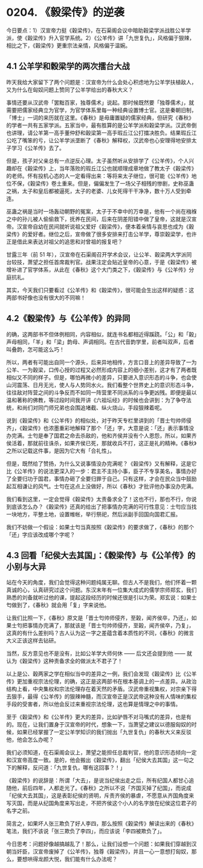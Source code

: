 # 0204. 《毅梁传》的逆袭

今日要点：1）汉宣帝力挺《穀梁传》，在石渠阁会议中暗助穀梁学派战胜公羊学派，使《穀梁传》升入官学系统。2）《公羊传》讲「九世复仇」，风格偏于狠辣，相比之下，《穀梁传》更重宗法亲情，风格偏于温婉。

## 4.1 公羊学和穀梁学的两次擂台大战

昨天我给大家留下了两个问题是：汉宣帝为什么会处心积虑地为公羊学扶植敌人，又为什么在匈奴问题上赞同了公羊学给出的春秋大义？

事情还要从汉武帝「罢黜百家，独尊儒术」说起。那时候既然要「独尊儒术」，就需要把儒家经典立为官学，为官学体系里每一种经典设置博士官。这是秦朝旧制，「博士」一词的来历就在这里。《春秋》是毋庸置疑的儒家经典，但研究《春秋》的学者一共有五家学派。五家当中，最有胜算的是公羊学派和穀梁学派。汉武帝倒也讲理，请公羊第一高手董仲舒和穀梁第一高手瑕丘江公打擂决胜负。结果瑕丘江公吃了嘴笨的亏，让公羊学派垄断了《春秋》解释权，汉武帝也心安理得地安排太子学习《公羊传》去了。

但是，孩子对父亲总有一点逆反心理。太子虽然听从安排学了《公羊传》，个人兴趣却在《穀梁传》上，当年落败的瑕丘江公也就顺理成章地做了教太子《穀梁传》的老师。怀有投机心态的人一定看得出来：等将来太子继位，很可能《公羊传》地位不保，《穀梁传》卷土重来。但是，偏偏发生了一场父子相残的惨剧，史称巫蛊之祸，太子和皇后都被逼死，太子的老婆、儿女死得干干净净，数十万人受到牵连。

巫蛊之祸是当时一场轰动朝野的冤案，太子于不幸中的万幸是，他有一个尚在襁褓之中的孙儿被人偷偷救下，抚养在民间，后来在阴差阳错中做了皇帝，这就是汉宣帝。汉宣帝自幼在民间就听说祖父爱好《穀梁传》，便本着亲情与哀思也成为《穀梁传》的爱好者。继位之后，宣帝做了很多安排来打击公羊学，尊崇穀梁学，也许正是借此来表达对祖父的追思和对曾祖的报复吧？

甘露三年（前 51 年），汉宣帝在石渠阁召开学术会议，让公羊、穀梁两大学派同台较技，萧望之担任首席裁判官。战果注定会贴近皇帝的心意，于是《穀梁传》被增补进了官学体系，从此在《春秋》这个大门类之下，《穀梁传》与《公羊传》分庭抗礼。

其实，今天我们只要看过《公羊传》和《穀梁传》，很可能会生出这样的疑惑：这两部书好像也没有很大的不同嘛！

## 4.2《穀梁传》与《公羊传》的异同

的确，这两部书不但体例相同，内容相似，就连书名都相近得蹊跷。「公」和「穀」声母相同，「羊」和「梁」韵母、声调相同。在古代音韵学里，前者叫双声，后者叫叠韵，怎可能这么巧！

所以，两者有可能出自同一个源头，后来异地相传，方言口音上的差异导致了一为公羊、一为穀梁，口传心授的过程又必然形成内容上的细小差别，这才有了两者既相似又不同的样子。但是，哪怕再微小的差异，只要进入意识形态的斗争，也会使山河震荡、日月无光，使人与人势同水火。我们看整个世界史上的意识形态斗争，往往敌对阵营之间的斗争反而不如同一阵营里不同派系的斗争更凶残。即便是最以温和著称的佛教，等过段时间我开讲《六祖坛经》的时候也会讲到：为了争夺法统，和尚们对同门师兄弟也会围追堵截、纵火烧山，手段狠辣着呢。

说到《穀梁传》和《公羊传》的相似处，对于昨天专栏里讲到的「晋士匄帅师侵齐」，《穀梁传》也浓墨重彩地解释了那个「还」字，大意是说：「还」表示事情没办完满。士匄是奉了国君之命去杀敌的，他和齐侯并没有个人恩怨，所以，如果齐侯活着，那就前往诛杀，如果齐侯已死，那就收兵不打，这正是礼的精神。《春秋》之所以记载这件事，是因为它大有「合礼性」。

但是，既然给了赞扬，为什么又说事情没办完满呢？《穀梁传》又有解释，这是它比《公羊传》的说法更深入的一步：君主不主持小事，臣子不专享美名，事情办好了全要归功于国君，事情办砸了全要归罪于自己。只有这样，才会在民众当中鼓励起互相谦让的风气。士匄在这点上没做好，所以《春秋》才批评他办事没办完满。

我们看到这里，一定会觉得《穀梁传》太责备求全了！这也不行，那也不行，你说到底该怎么办？《穀梁传》还真的给出了把事情办完满的可行性意见：士匄应当找一块地方，平整土地，设置帷帐，举行祭祀，然后派副手回国向国君汇报。

我们不妨做一个假设：如果士匄当真按照《穀梁传》的要求做了，《春秋》的那个「还」字应该改成哪个字呢？

## 4.3 回看「纪侯大去其国」：《穀梁传》与《公羊传》的小别与大异

站在今天的角度，我们会觉得这种问题纯属无聊。但古人不是我们，他们怀着一颗真诚的心，认真研究过这个问题。东汉末年有一位集大成式的儒学宗师郑玄，我们熟悉的刘备就听过他的课，提起这段经历的时候还很是引以为荣。郑玄说：如果士匄做到了，《春秋》就会用「复」字来说他。

让我们比照一下，《春秋》原文是「晋士匄帅师侵齐，至榖，闻齐侯卒，乃还」，如果士匄把事情办完满了，那就该是「晋士匄帅师侵齐，至榖，闻齐侯卒，乃复」，这真的有什么差别吗？古人认为这一字之差蕴含着本质性的不同，《春秋》的微言大义正该这样去钻研。

当然，反方意见也不是没有，比如公羊学大师何休 —— 后文还会提到他 —— 就认为《穀梁传》这种责备求全的做派太不君子了！

以上是公、穀两家之学在相似当中的差异之一例，我们会发现《穀梁传》比《公羊传》更加重视宗法伦理，的确，这正是这两部书在根本基调上的一点差异。从政治结构上看，中央集权和宗法伦理存在着天然的矛盾。汉武帝重视集权，对宗亲下得去狠手，最得《公羊传》的狠辣神髓，而汉宣帝正是汉武帝这种没有人情味的集权手段的受害者，所以他会反过来重视宗法伦理，这也算是情理之中的事情。

至于《穀梁传》和《公羊传》更大的差异，比如驴唇不对马嘴式的差异，也是有的。现在，让我们置身于汉宣帝的时代，想象一下，当萧望之建议以德服匈奴的时候，如果已经掌握了一定公羊学知识的我们抛出「九世复仇」的春秋大义来反驳他，他会怎么办呢？

我们必须知道，在石渠阁会议上，萧望之能担任总裁判官，他的意识形态倾向一定和汉宣帝高度一致。是的，他会搬出《穀梁传》，翻出「纪侯大去其国」这一句之下的解释，反问道：「九世复仇，哪有这回事？！」

《穀梁传》的说辞是：所谓「大去」，是说当纪侯出走之后，所有纪国人都甘心追随他，前后四年，人都走光了。《春秋》之所以不说「齐国灭掉了纪国」，而说成「纪侯大去其国」，这是表彰纪侯的贤明，斥责齐侯的暴虐，不愿意从齐国角度来写灭国，而是从纪国角度来写出走，不把齐侯这个小人的名字放在纪侯这位君子的名字之前。

简言之，如果坏人张三欺负了好人李四，那么按照《穀梁传》解读出来的《春秋》笔法，我们不该说「张三欺负了李四」，而应该说「李四被欺负了」。

今日思考：问题好像越搞越乱了！那么，让我们设想一个问题：如果我们穿越到汉朝当奸臣，汉宣帝废掉了《公羊传》，独尊《穀梁传》，并且一心一意想打匈奴，那么，要想哄得龙颜大悦，我们能有什么办法呢？

